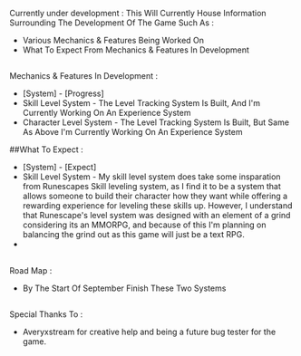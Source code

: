 Currently under development :
This Will Currently House Information Surrounding The Development Of The Game Such As :
  - Various Mechanics & Features Being Worked On
  - What To Expect From Mechanics & Features In Development

##

Mechanics & Features In Development :
- [System] - [Progress]
- Skill Level System - The Level Tracking System Is Built, And I'm Currently Working On An Experience System 
- Character Level System - The Level Tracking System Is Built, But Same As Above I'm Currently Working On An Experience System

##What To Expect :
- [System] - [Expect]
- Skill Level System - My skill level system does take some insparation from Runescapes Skill leveling system, as I find it to be a system that allows someone to build their character how they want while offering a rewarding experience for leveling these skills up. However, I understand that Runescape's level system was designed with an element of a grind considering its an MMORPG, and because of this I'm planning on balancing the grind out as this game will just be a text RPG.
- 

##

Road Map :
- By The Start Of September Finish These Two Systems

##

Special Thanks To :
- Averyxstream for creative help and being a future bug tester for the game.
